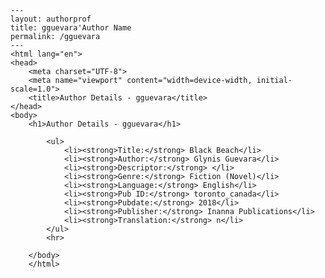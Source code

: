 
    ---
    layout: authorprof
    title: gguevara'Author Name 
    permalink: /gguevara
    ---
    <html lang="en">
    <head>
        <meta charset="UTF-8">
        <meta name="viewport" content="width=device-width, initial-scale=1.0">
        <title>Author Details - gguevara</title>
    </head>
    <body>
        <h1>Author Details - gguevara</h1>
        
            <ul>
                <li><strong>Title:</strong> Black Beach</li>
                <li><strong>Author:</strong> Glynis Guevara</li>
                <li><strong>Descriptor:</strong> </li>
                <li><strong>Genre:</strong> Fiction (Novel)</li>
                <li><strong>Language:</strong> English</li>
                <li><strong>Pub ID:</strong> toronto_canada</li>
                <li><strong>Pubdate:</strong> 2018</li>
                <li><strong>Publisher:</strong> Inanna Publications</li>
                <li><strong>Translation:</strong> n</li>
            </ul>
            <hr>
            
        </body>
        </html>
        